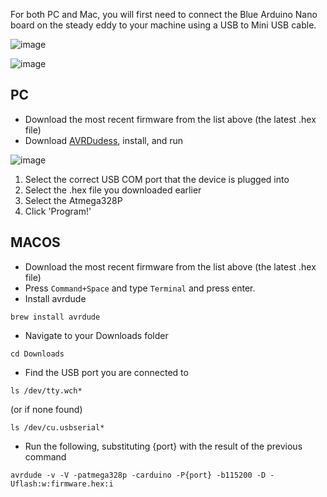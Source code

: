 For both PC and Mac, you will first need to connect the Blue Arduino Nano board on the steady eddy to your machine using a USB to Mini USB cable.

![image](https://user-images.githubusercontent.com/3416626/152965003-2f0deaf7-17a4-44ff-8d35-319711aeaac9.png)

![image](https://user-images.githubusercontent.com/3416626/152965080-9db6f37e-4e00-4f84-a4f4-3fe298a80c72.png)


## PC

* Download the most recent firmware from the list above (the latest .hex file)
* Download <a href='https://blog.zakkemble.net/download/AVRDUDESS-2.13-setup.exe'>AVRDudess</a>, install, and run

![image](https://user-images.githubusercontent.com/3416626/152965770-be110290-8501-4cf1-9f3d-a3a4907ce92a.png)

1. Select the correct USB COM port that the device is plugged into
2. Select the .hex file you downloaded earlier
3. Select the Atmega328P
4. Click 'Program!'


## MACOS

* Download the most recent firmware from the list above (the latest .hex file)
* Press `Command+Space` and type `Terminal` and press enter.
* Install avrdude
```
brew install avrdude
```
* Navigate to your Downloads folder
```
cd Downloads
```
* Find the USB port you are connected to
```
ls /dev/tty.wch*
```
(or if none found)
```
ls /dev/cu.usbserial*
```
* Run the following, substituting {port} with the result of the previous command
```
avrdude -v -V -patmega328p -carduino -P{port} -b115200 -D -Uflash:w:firmware.hex:i
```
